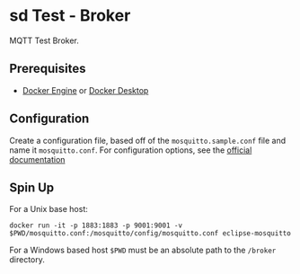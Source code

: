 # sd Test - Broker

MQTT Test Broker.

## Prerequisites

* [Docker Engine](https://docs.docker.com/engine/install) or [Docker Desktop](https://docs.docker.com/desktop/)

## Configuration

Create a configuration file, based off of the `mosquitto.sample.conf` file and name it `mosquitto.conf`. For configuration options, see the [official documentation](https://hub.docker.com/_/eclipse-mosquitto)

## Spin Up

For a Unix base host:

```shell
docker run -it -p 1883:1883 -p 9001:9001 -v $PWD/mosquitto.conf:/mosquitto/config/mosquitto.conf eclipse-mosquitto
```

For a Windows based host `$PWD` must be an absolute path to the `/broker` directory.
